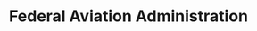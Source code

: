 ---
# This topic lives at
# https://digital.gov/topics/federal-aviation-administration

# Topic Title
title: "Federal Aviation Administration"

# description — keep it short and clear
# summary: ""

# Weight
weight: 1

# For more information on managing topics,
# see https://github.com/GSA/digitalgov.gov/wiki/topics
---